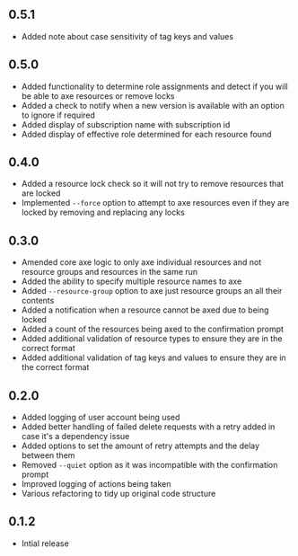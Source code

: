 ## 0.5.1

- Added note about case sensitivity of tag keys and values

## 0.5.0

- Added functionality to determine role assignments and detect if you will be able to axe resources or remove locks
- Added a check to notify when a new version is available with an option to ignore if required
- Added display of subscription name with subscription id
- Added display of effective role determined for each resource found

## 0.4.0

- Added a resource lock check so it will not try to remove resources that are locked
- Implemented `--force` option to attempt to axe resources even if they are locked by removing and replacing any locks

## 0.3.0

- Amended core axe logic to only axe individual resources and not resource groups and resources in the same run
- Added the ability to specify multiple resource names to axe
- Added `--resource-group` option to axe just resource groups an all their contents
- Added a notification when a resource cannot be axed due to being locked
- Added a count of the resources being axed to the confirmation prompt
- Added additional validation of resource types to ensure they are in the correct format
- Added additional validation of tag keys and values to ensure they are in the correct format

## 0.2.0

- Added logging of user account being used
- Added better handling of failed delete requests with a retry added in case it's a dependency issue
- Added options to set the amount of retry attempts and the delay between them
- Removed `--quiet` option as it was incompatible with the confirmation prompt
- Improved logging of actions being taken
- Various refactoring to tidy up original code structure

## 0.1.2

- Intial release
